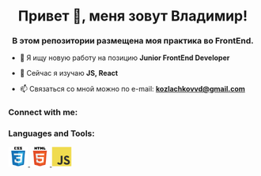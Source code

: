 <h1 align="center">Привет 👋, меня зовут Владимир!</h1>
<h3 align="center">В этом репозитории размещена моя практика во FrontEnd.</h3>

- 🔭 Я ищу новую работу на позицию **Junior FrontEnd Developer**

- 🌱 Сейчас я изучаю **JS, React**

- 📫 Связаться со мной можно по e-mail: **kozlachkovvd@gmail.com**

<h3 align="left">Connect with me:</h3>
<p align="left">
</p>

<h3 align="left">Languages and Tools:</h3>
<p align="left"> <a href="https://www.w3schools.com/css/" target="_blank" rel="noreferrer"> <img src="https://raw.githubusercontent.com/devicons/devicon/master/icons/css3/css3-original-wordmark.svg" alt="css3" width="40" height="40"/> </a> <a href="https://www.w3.org/html/" target="_blank" rel="noreferrer"> <img src="https://raw.githubusercontent.com/devicons/devicon/master/icons/html5/html5-original-wordmark.svg" alt="html5" width="40" height="40"/> </a> <a href="https://developer.mozilla.org/en-US/docs/Web/JavaScript" target="_blank" rel="noreferrer"> <img src="https://raw.githubusercontent.com/devicons/devicon/master/icons/javascript/javascript-original.svg" alt="javascript" width="40" height="40"/> </a> </p>
